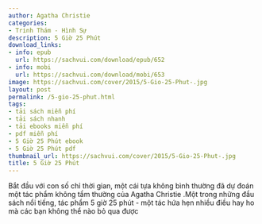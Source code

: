 ```yaml
---
author: Agatha Christie
categories:
- Trinh Thám - Hình Sự
description: 5 Giờ 25 Phút
download_links:
- info: epub
  url: https://sachvui.com/download/epub/652
- info: mobi
  url: https://sachvui.com/download/mobi/653
image: https://sachvui.com/cover/2015/5-Gio-25-Phut-.jpg
layout: post
permalink: /5-gio-25-phut.html
tags:
- tải sách miễn phí
- tải sách nhanh
- tải ebooks miễn phí
- pdf miễn phí
- 5 Giờ 25 Phút ebook
- 5 Giờ 25 Phút pdf
thumbnail_url: https://sachvui.com/cover/2015/5-Gio-25-Phut-.jpg
title: 5 Giờ 25 Phút
---
```


 <div class="item-desc text-justify"> Bắt đầu với con số chỉ thời gian, một cái tựa không bình thường đã dự đoán một tác phẩm không tầm thường của Agatha Christie .Một trong những đầu sách nổi tiếng, tác phẩm 5 giờ 25 phút - một tác hứa hẹn nhiều điều hay ho mà các bạn không thể nào bỏ qua được </div>